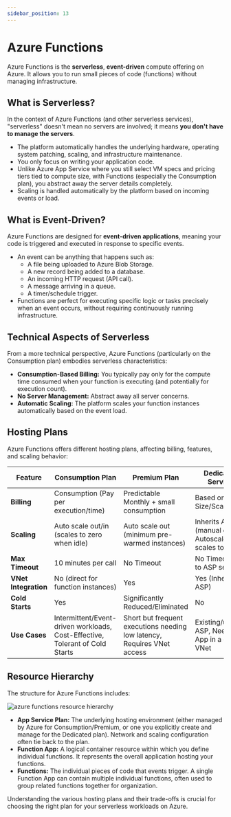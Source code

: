 ```yaml
---
sidebar_position: 13
---
```


# Azure Functions

Azure Functions is the **serverless**, **event-driven** compute offering on Azure. It allows you to run small pieces of code (functions) without managing infrastructure.

## What is Serverless?

In the context of Azure Functions (and other serverless services), "serverless" doesn't mean no servers are involved; it means **you don't have to manage the servers**.

*   The platform automatically handles the underlying hardware, operating system patching, scaling, and infrastructure maintenance.
*   You only focus on writing your application code.
*   Unlike Azure App Service where you still select VM specs and pricing tiers tied to compute size, with Functions (especially the Consumption plan), you abstract away the server details completely.
*   Scaling is handled automatically by the platform based on incoming events or load.

## What is Event-Driven?

Azure Functions are designed for **event-driven applications**, meaning your code is triggered and executed in response to specific events.

*   An event can be anything that happens such as:
    *   A file being uploaded to Azure Blob Storage.
    *   A new record being added to a database.
    *   An incoming HTTP request (API call).
    *   A message arriving in a queue.
    *   A timer/schedule trigger.
*   Functions are perfect for executing specific logic or tasks precisely when an event occurs, without requiring continuously running infrastructure.

## Technical Aspects of Serverless

From a more technical perspective, Azure Functions (particularly on the Consumption plan) embodies serverless characteristics:

*   **Consumption-Based Billing:** You typically pay only for the compute time consumed when your function is executing (and potentially for execution count).
*   **No Server Management:** Abstract away all server concerns.
*   **Automatic Scaling:** The platform scales your function instances automatically based on the event load.

## Hosting Plans

Azure Functions offers different hosting plans, affecting billing, features, and scaling behavior:

| Feature              | Consumption Plan                                                             | Premium Plan                                                            | Dedicated (App Service Plan)                                       |
|----------------------|------------------------------------------------------------------------------|-------------------------------------------------------------------------|--------------------------------------------------------------------|
| **Billing**          | Consumption (Pay per execution/time)                                         | Predictable Monthly + small consumption                                 | Based on ASP Size/Scale                                            |
| **Scaling**          | Auto scale out/in (scales to zero when idle)                                 | Auto scale out (minimum pre-warmed instances)                           | Inherits ASP scaling (manual or Autoscale), never scales to zero   |
| **Max Timeout**      | 10 minutes per call                                                          | No Timeout                                                              | No Timeout (subject to ASP settings)                               |
| **VNet Integration** | No (direct for function instances)                                           | Yes                                                                     | Yes (Inherits from ASP)                                            |
| **Cold Starts**      | Yes                                                                          | Significantly Reduced/Eliminated                                        | No                                                                 |
| **Use Cases**        | Intermittent/Event-driven workloads, Cost-Effective, Tolerant of Cold Starts | Short but frequent executions needing low latency, Requires VNet access | Existing/underutilized ASP, Needs Function App in a dedicated VNet |

## Resource Hierarchy

The structure for Azure Functions includes:

<div>
  <img src={require('@site/static/img/develop-azure-compute-solutions/azure-functions-resource-hierarchy.png').default} alt="azure functions resource hierarchy" />
</div>

*   **App Service Plan:** The underlying hosting environment (either managed by Azure for Consumption/Premium, or one you explicitly create and manage for the Dedicated plan). Network and scaling configuration often tie back to the plan.
*   **Function App:** A logical container resource within which you define individual functions. It represents the overall application hosting your functions.
*   **Functions:** The individual pieces of code that events trigger. A single Function App can contain multiple individual functions, often used to group related functions together for organization.

Understanding the various hosting plans and their trade-offs is crucial for choosing the right plan for your serverless workloads on Azure.